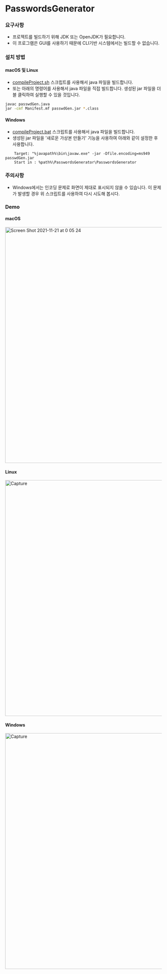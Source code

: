 # PasswordsGenerator
### 요구사항
- 프로젝트를 빌드하기 위해 JDK 또는 OpenJDK가 필요합니다. 
- 이 프로그램은 GUI를 사용하기 때문에 CLI기반 시스템에서는 빌드할 수 없습니다. 

### 설치 방법
#### macOS 및 Linux
- [compileProject.sh](https://github.com/HyeongminKim/PasswordsGenerator/blob/master/compileProject.sh) 스크립트를 사용해서 java 파일을 빌드합니다.
- 또는 아래의 명령어를 사용해서 java 파일을 직접 빌드합니다. 생성된 jar 파일을 더블 클릭하여 실행할 수 있을 것입니다.
``` bash
javac passwdGen.java
jar -cmf Manifest.mf passwdGen.jar *.class
```

#### Windows
- [compileProject.bat](https://github.com/HyeongminKim/PasswordsGenerator/blob/master/compileProject.bat) 스크립트를 사용해서 java 파일을 빌드합니다. 
- 생성된 jar 파일을 '새로운 가상본 만들기' 기능을 사용하여 아래와 같이 설정한 후 사용합니다.
```
    Target: "%javapath%\bin\javaw.exe" -jar -Dfile.encoding=ms949 passwdGen.jar
    Start in : %path%\PasswordsGenerator\PasswordsGenerator
```

### 주의사항
- Windows에서는 인코딩 문제로 화면이 제대로 표시되지 않을 수 있습니다. 이 문제가 발생할 경우 위 스크립트를 사용하여 다시 시도해 봅시다.

### Demo
#### macOS
<img width="758" alt="Screen Shot 2021-11-21 at 0 05 24" src="https://user-images.githubusercontent.com/25660580/142732280-c83b466b-8764-4a0d-bde9-ffd300e81dee.png">

#### Linux
<img width="758" alt="Capture" src="https://user-images.githubusercontent.com/25660580/142799879-7b302269-7f29-4f27-900f-cdcea1f74827.PNG">

#### Windows
<img width="758" alt="Capture" src="https://user-images.githubusercontent.com/25660580/142732286-06e0b63a-34bf-4b6c-8020-f3c4ce87e0d0.PNG">
